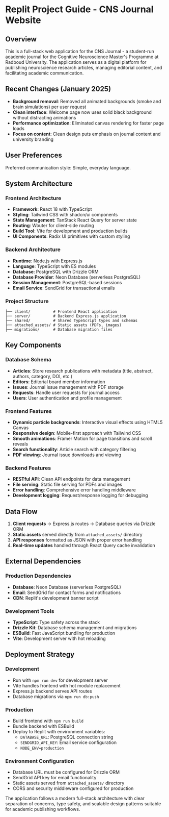 # Replit Project Guide - CNS Journal Website

## Overview

This is a full-stack web application for the CNS Journal - a student-run academic journal for the Cognitive Neuroscience Master's Programme at Radboud University. The application serves as a digital platform for publishing neuroscience research articles, managing editorial content, and facilitating academic communication.

## Recent Changes (January 2025)

- **Background removal**: Removed all animated backgrounds (smoke and brain simulations) per user request
- **Clean interface**: Welcome page now uses solid black background without distracting animations
- **Performance optimization**: Eliminated canvas rendering for faster page loads
- **Focus on content**: Clean design puts emphasis on journal content and university branding

## User Preferences

Preferred communication style: Simple, everyday language.

## System Architecture

### Frontend Architecture
- **Framework**: React 18 with TypeScript
- **Styling**: Tailwind CSS with shadcn/ui components
- **State Management**: TanStack React Query for server state
- **Routing**: Wouter for client-side routing
- **Build Tool**: Vite for development and production builds
- **UI Components**: Radix UI primitives with custom styling

### Backend Architecture
- **Runtime**: Node.js with Express.js
- **Language**: TypeScript with ES modules
- **Database**: PostgreSQL with Drizzle ORM
- **Database Provider**: Neon Database (serverless PostgreSQL)
- **Session Management**: PostgreSQL-based sessions
- **Email Service**: SendGrid for transactional emails

### Project Structure
```
├── client/          # Frontend React application
├── server/          # Backend Express.js application
├── shared/          # Shared TypeScript types and schemas
├── attached_assets/ # Static assets (PDFs, images)
├── migrations/      # Database migration files
```

## Key Components

### Database Schema
- **Articles**: Store research publications with metadata (title, abstract, authors, category, DOI, etc.)
- **Editors**: Editorial board member information
- **Issues**: Journal issue management with PDF storage
- **Requests**: Handle user requests for journal access
- **Users**: User authentication and profile management

### Frontend Features
- **Dynamic particle backgrounds**: Interactive visual effects using HTML5 Canvas
- **Responsive design**: Mobile-first approach with Tailwind CSS
- **Smooth animations**: Framer Motion for page transitions and scroll reveals
- **Search functionality**: Article search with category filtering
- **PDF viewing**: Journal issue downloads and viewing

### Backend Features
- **RESTful API**: Clean API endpoints for data management
- **File serving**: Static file serving for PDFs and images
- **Error handling**: Comprehensive error handling middleware
- **Development logging**: Request/response logging for debugging

## Data Flow

1. **Client requests** → Express.js routes → Database queries via Drizzle ORM
2. **Static assets** served directly from `attached_assets/` directory
3. **API responses** formatted as JSON with proper error handling
4. **Real-time updates** handled through React Query cache invalidation

## External Dependencies

### Production Dependencies
- **Database**: Neon Database (serverless PostgreSQL)
- **Email**: SendGrid for contact forms and notifications
- **CDN**: Replit's development banner script

### Development Tools
- **TypeScript**: Type safety across the stack
- **Drizzle Kit**: Database schema management and migrations
- **ESBuild**: Fast JavaScript bundling for production
- **Vite**: Development server with hot reloading

## Deployment Strategy

### Development
- Run with `npm run dev` for development server
- Vite handles frontend with hot module replacement
- Express.js backend serves API routes
- Database migrations via `npm run db:push`

### Production
- Build frontend with `npm run build`
- Bundle backend with ESBuild
- Deploy to Replit with environment variables:
  - `DATABASE_URL`: PostgreSQL connection string
  - `SENDGRID_API_KEY`: Email service configuration
  - `NODE_ENV=production`

### Environment Configuration
- Database URL must be configured for Drizzle ORM
- SendGrid API key for email functionality
- Static assets served from `attached_assets/` directory
- CORS and security middleware configured for production

The application follows a modern full-stack architecture with clear separation of concerns, type safety, and scalable design patterns suitable for academic publishing workflows.